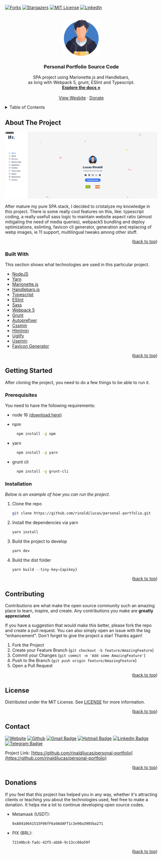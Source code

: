 <div id="top"></div>

[![Forks][forks-shield]][forks-url]
[![Stargazers][stars-shield]][stars-url]
[![MIT License][license-shield]][license-url]
[![LinkedIn][linkedin-shield]][linkedin-url]

<!-- PROJECT LOGO -->
<br />
<div align="center">
  <a href="https://github.com/rinaldilucas/personal-portfolio">
    <img src="./sources/images/_readme/logo.svg" alt="Logo" width="120">
  </a>

  <h3 align="center">Personal Portfolio Source Code</h3>

  <p align="center">
    SPA project using Marionette.js and Handlebars, <br>as long with Webpack 5, grunt, ESlint and Typescript.
    <br />
    <a href="https://github.com/rinaldilucas/personal-portfolio"><strong>Explore the docs »</strong></a>
    <br />
    <br />
    <a href="https://rinaldilucas.com">View Wesbite</a>
    ·
    <a href="#donations">Donate</a>       
  </p>
</div>

<!-- TABLE OF CONTENTS -->
<details>
  <summary>Table of Contents</summary>
  <ol>
    <li>
      <a href="#about-the-project">About The Project</a>
      <ul>
        <li><a href="#built-with">Built With</a></li>
      </ul>
    </li>
    <li>
      <a href="#getting-started">Getting Started</a>
      <ul>
        <li><a href="#prerequisites">Prerequisites</a></li>
        <li><a href="#installation">Installation</a></li>
      </ul>
    </li>
    <li><a href="#contributing">Contributing</a></li>
    <li><a href="#license">License</a></li>
    <li><a href="#contact">Contact</a></li>
    <li><a href="#donations">Donations</a></li>
  </ol>
</details>

<!-- ABOUT THE PROJECT -->

## About The Project

<div align="center">

[![Project Screenshot][project-screenshot]](https://rinaldilucas.github.io/personal-portfolio/)
</div>

After mature my pure SPA stack, I decided to cristalyze my knowledge in this project. There is some really cool features on this, like: typescript coding, a really usefull sass logic to maintain website aspect ratio (almost mitigating the need of media queries), webpack5 bundling and deploy optimizations, eslinting, favicon cli generator, generation and replacing of webp images, ie 11 support, multilingual tweaks among other stuff.

<p align="right">(<a href="#top">back to top</a>)</p>

### Built With

This section shows what technologies are used in this particular project.

-   [NodeJS](https://nodejs.org/en)
-   [Yarn](https://yarnpkg.com)
-   [Marionette.js](https://marionettejs.com)
-   [Handlebars.js](https://handlebarsjs.com)
-   [Typescript](https://www.typescriptlang.org)
-   [ESlint](https://eslint.org)
-   [Sass](https://sass-lang.com)
-   [Webpack 5](https://webpack.js.org)
-   [Grunt](https://gruntjs.com)
-   [Autoprefixer](https://github.com/postcss/autoprefixer)
-   [Cssmin](https://github.com/gruntjs/grunt-contrib-cssmin)
-   [Htmlmin](https://www.npmjs.com/package/grunt-contrib-htmlmin)
-   [Uglify](https://www.npmjs.com/package/uglify-js)
-   [Usemin](https://www.npmjs.com/package/usemin)
-   [Favicon Generator](https://realfavicongenerator.net/favicon/grunt#.YuvqGTTMJhE)

<p align="right">(<a href="#top">back to top</a>)</p>

<!-- GETTING STARTED -->

## Getting Started

After cloning the project, you need to do a few things to be able to run it.

### Prerequisites

You need to have the following requirements:

-   node 16 <a target="_blank" href="https://nodejs.org/en/download/">(download here)</a>

-   npm
    ```sh
      npm install -g npm
    ```
-   yarn
    ```sh
      npm install -g yarn
    ```
-   grunt cli
    ```sh
      npm install -g grunt-cli
    ```

### Installation

_Below is an example of how you can run the project._

1. Clone the repo
    ```sh
    git clone https://github.com/rinaldilucas/personal-portfolio.git
    ```
2. Install the dependencies via yarn
    ```sh
    yarn install
    ```
3. Build the project to develop
    ```js
    yarn dev
    ```
4. Build the dist folder
    ```js
    yarn build --tiny-key={apikey}
    ```

<p align="right">(<a href="#top">back to top</a>)</p>

<!-- CONTRIBUTING -->

## Contributing

Contributions are what make the open source community such an amazing place to learn, inspire, and create. Any contributions you make are **greatly appreciated**.

If you have a suggestion that would make this better, please fork the repo and create a pull request. You can also simply open an issue with the tag "enhancement".
Don't forget to give the project a star! Thanks again!

1. Fork the Project
2. Create your Feature Branch (`git checkout -b feature/AmazingFeature`)
3. Commit your Changes (`git commit -m 'Add some AmazingFeature'`)
4. Push to the Branch (`git push origin feature/AmazingFeature`)
5. Open a Pull Request

<p align="right">(<a href="#top">back to top</a>)</p>

<!-- LICENSE -->

## License

Distributed under the MIT License. See [LICENSE](./LICENSE) for more information.

<p align="right">(<a href="#top">back to top</a>)</p>

<!-- CONTACT -->

## Contact

[![Website](https://img.shields.io/badge/-Website-0078D4?style=flat-square&logo=html5&logoColor=white&link=https://rinaldilucas.com)](https://rinaldilucas.com)
[![Github](https://img.shields.io/badge/-Github-967bb5?style=flat-square&labelColor=967bb5&logo=github&logoColor=white&link=https://github.com/rinaldilucas
)](https://github.com/rinaldilucas)
[![Gmail Badge](https://img.shields.io/badge/-Gmail-c14438?style=flat-square&logo=Gmail&logoColor=white&link=mailto:lucasreinaldi@gmail.com)](mailto:lucasreinaldi@gmail.com)
[![Hotmail Badge](https://img.shields.io/badge/-Hotmail-0078D4?style=flat-square&logo=microsoft-outlook&logoColor=white&link=mailto:lucasreinaldi@hotmail.com)](mailto:lucasreinaldi@hotmail.com)
[![Linkedin Badge](https://img.shields.io/badge/-LinkedIn-blue?style=flat-square&logo=Linkedin&logoColor=white&link=https://www.linkedin.com/in/rinaldilucas/)](https://www.linkedin.com/in/rinaldilucas/)
[![Telegram Badge](https://img.shields.io/badge/-Telegram-1ca0f1?style=flat-square&labelColor=1ca0f1&logo=telegram&logoColor=white&link=https://t.me/rinaldilucas)](https://t.me/rinaldilucas)

Project Link: [https://github.com/rinaldilucas/personal-portfolio](https://github.com/rinaldilucas/personal-portfolio)

<p align="right">(<a href="#top">back to top</a>)</p>

<!-- ACKNOWLEDGMENTS -->

## Donations

If you feel that this project has helped you in any way, whether it's attracting clients or teaching you about the technologies used, feel free to make a donation.
It helps me a lot to continue developing open source codes.

-   Metamask (USDT):
    ```sh
    0xA0410641515F06fF6a9AdAFf1c3e90a3905ba271
    ```
-   PIX (BRL):
    ```sh
    72140bc8-fadc-42f5-abb6-9c13cc80a59f
    ```

<p align="right">(<a href="#top">back to top</a>)</p>

[forks-shield]: https://img.shields.io/github/forks/rinaldilucas/personal-portfolio.svg?style=for-the-badge
[forks-url]: https://github.com/rinaldilucas/personal-portfolio/network/members
[stars-shield]: https://img.shields.io/github/stars/rinaldilucas/personal-portfolio.svg?style=for-the-badge
[stars-url]: https://github.com/rinaldilucas/personal-portfolio/stargazers
[license-shield]: https://img.shields.io/github/license/rinaldilucas/personal-portfolio.svg?style=for-the-badge
[license-url]: https://github.com/rinaldilucas/personal-portfolio/blob/main/LICENSE
[linkedin-shield]: https://img.shields.io/badge/-LinkedIn-black.svg?style=for-the-badge&logo=linkedin&colorB=555
[linkedin-url]: https://www.linkedin.com/in/rinaldilucas/
[project-screenshot]: ./sources/images/_readme/screenshot.gif